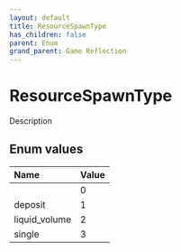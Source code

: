 ```yaml
---
layout: default
title: ResourceSpawnType
has_children: false
parent: Enum
grand_parent: Game Reflection
---
```

# ResourceSpawnType
Description 

## Enum values

| Name | Value |
|:----------|:--------------|
|  | 0 |
| deposit | 1 |
| liquid_volume | 2 |
| single | 3 |

